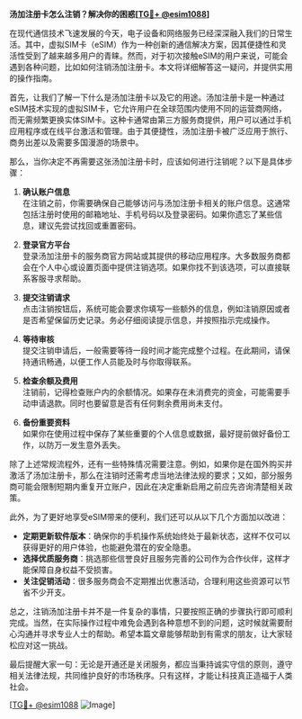 **汤加注册卡怎么注销？解决你的困惑[[TG💪+ @esim1088](https://t.me/s/esim1088)]**

在现代通信技术飞速发展的今天，电子设备和网络服务已经深深融入我们的日常生活。其中，虚拟SIM卡（eSIM）作为一种创新的通信解决方案，因其便捷性和灵活性受到了越来越多用户的青睐。然而，对于初次接触eSIM的用户来说，可能会遇到各种问题，比如如何注销汤加注册卡。本文将详细解答这一疑问，并提供实用的操作指南。

首先，让我们了解一下什么是汤加注册卡以及它的用途。汤加注册卡是一种通过eSIM技术实现的虚拟SIM卡，它允许用户在全球范围内使用不同的运营商网络，而无需频繁更换实体SIM卡。这种卡通常由第三方服务商提供，用户可以通过手机应用程序或在线平台激活和管理。由于其便捷性，汤加注册卡被广泛应用于旅行、商务出差以及需要多国漫游的场景中。

那么，当你决定不再需要这张汤加注册卡时，应该如何进行注销呢？以下是具体步骤：

1. **确认账户信息**  
   在注销之前，你需要确保自己能够访问与汤加注册卡相关的账户信息。这通常包括注册时使用的邮箱地址、手机号码以及登录密码。如果你遗忘了某些信息，建议先尝试找回或重置密码。

2. **登录官方平台**  
   登录汤加注册卡的服务商官方网站或其提供的移动应用程序。大多数服务商都会在个人中心或设置页面中提供注销选项。如果你找不到该选项，可以直接联系客服寻求帮助。

3. **提交注销请求**  
   点击注销按钮后，系统可能会要求你填写一些额外的信息，例如注销原因或者是否希望保留历史记录。务必仔细阅读提示信息，并按照指示完成操作。

4. **等待审核**  
   提交注销申请后，一般需要等待一段时间才能完成整个过程。在此期间，请保持通讯畅通，以便工作人员能及时与你取得联系。

5. **检查余额及费用**  
   注销前，记得检查账户内的余额情况。如果存在未消费完的资金，可能需要手动申请退款。同时也要留意是否有任何剩余费用尚未支付。

6. **备份重要资料**  
   如果你在使用过程中保存了某些重要的个人信息或数据，最好提前做好备份工作，以防万一发生意外丢失。

除了上述常规流程外，还有一些特殊情况需要注意。例如，如果你是在国外购买并激活了汤加注册卡，那么在注销时还需考虑当地法律法规的要求；又如，部分服务商可能会限制短期内重复开立账户，因此在决定重新启用之前应先咨询清楚相关政策。

此外，为了更好地享受eSIM带来的便利，我们还可以从以下几个方面加以改进：

- **定期更新软件版本**：确保你的手机操作系统始终处于最新状态，这样不仅可以获得更好的用户体验，也能避免潜在的安全隐患。
- **选择优质服务商**：挑选那些信誉良好且服务完善的公司作为合作伙伴，这样才能保障自身权益不受损害。
- **关注促销活动**：很多服务商会不定期推出优惠活动，合理利用这些资源可以节省不少开支。

总之，注销汤加注册卡并不是一件复杂的事情，只要按照正确的步骤执行即可顺利完成。当然，在实际操作过程中难免会遇到各种意想不到的问题，这时候就需要耐心沟通并寻求专业人士的帮助。希望本篇文章能够帮助到有需求的朋友，让大家轻松应对这一挑战。

最后提醒大家一句：无论是开通还是关闭服务，都应当秉持诚实守信的原则，遵守相关法律法规，共同维护良好的市场秩序。只有这样，才能让科技真正造福于人类社会。

[[TG💪+ @esim1088](https://t.me/s/esim1088) ![Image](https://i.postimg.cc/4NQfJmqS/Snipaste-2025-05-13-00-14-12.png)]